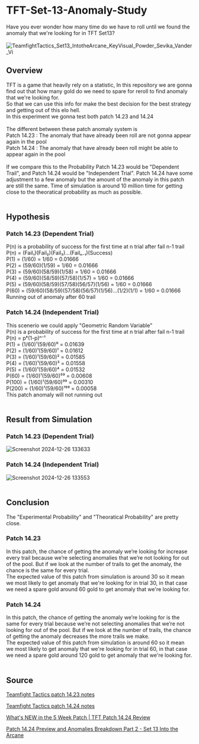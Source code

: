 # TFT-Set-13-Anomaly-Study
Have you ever wonder how many time do we have to roll until we found the anomaly that we're looking for in TFT Set13? <br><br>
![TeamfightTactics_Set13_IntotheArcane_KeyVisual_Powder_Sevika_Vander_Vi](https://github.com/user-attachments/assets/cf9b3a1e-c547-4252-b89f-c8ebfa2e9658)


## Overview
TFT is a game that heavily rely on a statistic, In this repository we are gonna find out that how many gold do we need to spare for reroll to find anomaly that we're looking for. <br>
So that we can use this info for make the best decision for the best strategy and getting out of this elo hell. <br>
In this experiment we gonna test both patch 14.23 and 14.24 <br><br>
The different between these patch anomaly system is <br>
Patch 14.23 : The anomaly that have already been roll are not gonna appear again in the pool <br>
Patch 14.24 : The anomaly that have already been roll might be able to appear again in the pool <br><br>
If we compare this to the Probability Patch 14.23 would be "Dependent Trail", and Patch 14.24 would be "Independent Trial". 
Patch 14.24 have some adjustment to a few anomaly but the amount of the anomaly in this patch are still the same.
Time of simulation is around 10 million time for getting close to the theoratical probability as much as possible. <br>
<br>


## Hypothesis
### Patch 14.23 (Dependent Trial)
P(n) is a probability of success for the first time at n trial after fail n-1 trail <br>
P(n) = (Fail₁)(Fail₂)(Fail₃)...(Failₙ₋₁)(Success) <br> 
P(1) = (1/60) = 1/60 = 0.01666 <br>
P(2) = (59/60)(1/59) = 1/60 = 0.01666 <br>
P(3) = (59/60)(58/59)(1/58) = 1/60 = 0.01666 <br>
P(4) = (59/60)(58/59)(57/58)(1/57) = 1/60 = 0.01666 <br>
P(5) = (59/60)(58/59)(57/58)(56/57)(1/56) = 1/60 = 0.01666 <br>
P(60) = (59/60)(58/59)(57/58)(56/57)(1/56)...(1/2)(1/1) = 1/60 = 0.01666 <br>
Running out of anomaly after 60 trail <br>

### Patch 14.24 (Independent Trial)
This scenerio we could apply "Geometric Random Variable" <br>
P(n) is a probability of success for the first time at n trial after fail n-1 trail <br>
P(n) = pᵏ(1-p)ⁿ⁻¹ <br>
P(1) = (1/60)¹(59/60)⁰ = 0.01639 <br>
P(2) = (1/60)¹(59/60)¹ = 0.01612 <br>
P(3) = (1/60)¹(59/60)² = 0.01585 <br>
P(4) = (1/60)¹(59/60)³ = 0.01558 <br>
P(5) = (1/60)¹(59/60)⁴ = 0.01532 <br>
P(60) = (1/60)¹(59/60)⁵⁹ = 0.00608 <br>
P(100) = (1/60)¹(59/60)⁹⁹ = 0.00310 <br>
P(200) = (1/60)¹(59/60)¹⁹⁹ = 0.00058 <br>
This patch anomaly will not running out <br><br>


## Result from Simulation
### Patch 14.23 (Dependent Trial)
![Screenshot 2024-12-26 133633](https://github.com/user-attachments/assets/1eb0b984-6dab-4ce6-a623-114caab2e263)

### Patch 14.24 (Independent Trial)
![Screenshot 2024-12-26 133553](https://github.com/user-attachments/assets/2aa86f92-2e7c-49f2-b24f-e2a647bb4d87)
<br><br>

## Conclusion
The "Experimental Probability" and "Theoratical Probability" are pretty close.

### Patch 14.23 
In this patch, the chance of getting the anomaly we’re looking for increase every trail because we’re selecting anomalies that we’re not looking for out of the pool. But if we look at the number of trails to get the anomaly, the chance is the same for every trial. <br>
The expected value of this patch from simulation is around 30 so it mean we most likely to get anomaly that we're looking for in trial 30, in that case we need a spare gold around 60 gold to get anomaly that we're looking for.

### Patch 14.24 
In this patch, the chance of getting the anomaly we’re looking for is the same for every trial because we’re not selecting anomalies that we’re not looking for out of the pool. But if we look at the number of trails, the chance of getting the anomaly decreases the more trails we make. <br>
The expected value of this patch from simulation is around 60 so it mean we most likely to get anomaly that we're looking for in trial 60, in that case we need a spare gold around 120 gold to get anomaly that we're looking for.
<br><br>

## Source
<a href="https://teamfighttactics.leagueoflegends.com/en-sg/news/game-updates/teamfight-tactics-patch-14-23-notes/">Teamfight Tactics patch 14.23 notes</a>
<br>

<a href="https://teamfighttactics.leagueoflegends.com/en-ph/news/game-updates/teamfight-tactics-patch-14-24-notes/">Teamfight Tactics patch 14.24 notes</a>
<br>

<a href="https://youtu.be/h6QdOe8kUDM?si=xlZhD0uz-pEDYvyN">What's NEW in the 5 Week Patch | TFT Patch 14.24 Review</a>
<br>

<a href="https://youtu.be/WJQswHGe5sU?si=S3EnpCjzm_eOXJZ_">Patch 14.24 Preview and Anomalies Breakdown Part 2 - Set 13 Into the Arcane</a>
<br>
